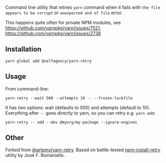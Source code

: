 Command line utility that retries `yarn` command when it fails with `the file appears to be corrupt` or `unexpected end of file` error.

This happens quite often for private NPM modules, see https://github.com/yarnpkg/yarn/issues/7521, https://github.com/yarnpkg/yarn/issues/2738

## Installation

	yarn global add @selfagency/yarn-retry

## Usage

From command-line:

	yarn-retry --wait 500 --attempts 10 -- --frozen-lockfile

It has two options: wait (defaults to 500) and attempts (default to 10). Everything after `--` goes directly to yarn, so you can retry e.g. `yarn add`:

	yarn-retry -- add --dev @myorg/my-package --ignore-engines

## Other
Forked from [@artemv/yarn-retry](https://github.com/artemv/yarn-retry). Based on battle-tested [npm-install-retry](https://github.com/jfromaniello/npm-install-retry) utility by José F. Romaniello.
